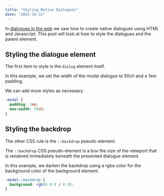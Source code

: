 ```yaml
---
title: "Styling Native Dialogues"
date: "2022-10-31"
---
```


In [dialogues in the web](https://publishing-project.rivendellweb.net/dialogues-in-the-web/) we saw how to create native dialogues using HTML and Javascript. This post will look at how to style the dialogues and the parent element.

## Styling the dialogue element

The first item to style is the `dialog` element itself.

In this example, we set the width of the modal dialogue to 50ch and a 1em padding.

We can add more styles as necessary.

```css
.modal {
  padding: 1em;
  max-width: 50ch;
}
```

## Styling the backdrop

The other CSS rule is the `::backdrop` pseudo-element.

The `::backdrop` CSS pseudo-element is a box the size of the viewport that is rendered immediately beneath the presented dialogue element.

In this example, we darken the backdrop using a rgba color for the background color of the background element.

```css
.modal::backdrop {
  background: rgb(0 0 0 / 0.8);
}
```
